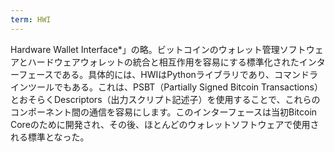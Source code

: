 ```yaml
---
term: HWI
---
```

Hardware Wallet Interface*」の略。ビットコインのウォレット管理ソフトウェアとハードウェアウォレットの統合と相互作用を容易にする標準化されたインターフェースである。具体的には、HWIはPythonライブラリであり、コマンドラインツールでもある。これは、PSBT（Partially Signed Bitcoin Transactions）とおそらくDescriptors（出力スクリプト記述子）を使用することで、これらのコンポーネント間の通信を容易にします。このインターフェースは当初Bitcoin Coreのために開発され、その後、ほとんどのウォレットソフトウェアで使用される標準となった。